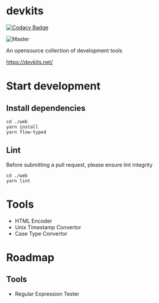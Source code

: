 # devkits

[![Codacy Badge](https://api.codacy.com/project/badge/Grade/d1955e1ac4d8405bbad8f0768eaa1601)](https://app.codacy.com/gh/clh161/devkits?utm_source=github.com&utm_medium=referral&utm_content=clh161/devkits&utm_campaign=Badge_Grade_Settings)

![Master](https://github.com/clh161/devkits/actions/workflows/web.yml/badge.svg?branch=master)

An opensource collection of development tools

https://devkits.net/

# Start development
## Install dependencies
```shell
cd ./web
yarn install
yarn flow-typed
```
## Lint
Before submitting a pull request, please ensure lint integrity
```shell
cd ./web
yarn lint
```

# Tools
- HTML Encoder
- Unix Timestamp Convertor
- Case Type Convertor

# Roadmap
## Tools
- Regular Expression Tester

